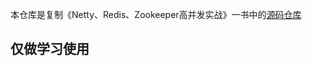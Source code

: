 本仓库是复制《Netty、Redis、Zookeeper高并发实战》一书中的[源码仓库](https://gitee.com/crazymaker/netty_redis_zookeeper_source_code)

## 仅做学习使用